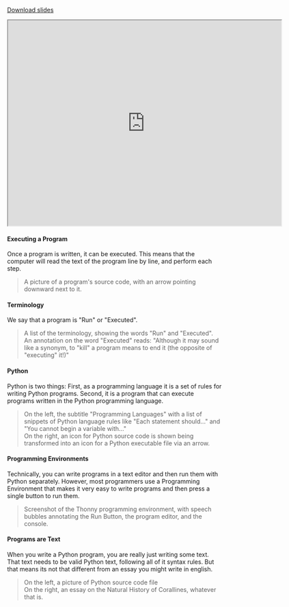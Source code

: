 [Download slides](Execution.pdf)

<iframe style="width: 640px; height: 480px;" width="300" height="150" allowfullscreen="allowfullscreen" webkitallowfullscreen="webkitallowfullscreen" mozallowfullscreen="mozallowfullscreen"
title="Execution.pdf" src="https://www.youtube.com/embed/-mK3zLNIkDs?feature=oembed&amp;rel=0"></iframe>

#### Executing a Program

Once a program is written, it can be executed.
This means that the computer will read the text of the program line by line, and perform each step.

> A picture of a program's source code, with an arrow pointing downward next to it.

#### Terminology

We say that a program is "Run" or "Executed".

> A list of the terminology, showing the words "Run" and "Executed".  
> An annotation on the word "Executed" reads: "Although it may sound like a synonym, to "kill" a program means to end it (the opposite of "executing" it!)"

#### Python

Python is two things: First, as a programming language it is a set of rules for writing Python programs. Second, it is a program that can execute programs written in the Python programming language.

> On the left, the subtitle "Programming Languages" with a list of snippets of Python language rules like "Each statement should..." and "You cannot begin a variable with..."  
> On the right, an icon for Python source code is shown being transformed into an icon for a Python executable file via an arrow.

#### Programming Environments

Technically, you can write programs in a text editor and then run them with Python separately.
However, most programmers use a Programming Environment that makes it very easy to write programs and then press a single button to run them.

> Screenshot of the Thonny programming environment, with speech bubbles annotating the Run Button, the program editor, and the console.

#### Programs are Text

When you write a Python program, you are really just writing some text.
That text needs to be valid Python text, following all of it syntax rules.
But that means its not that different from an essay you might write in english.

> On the left, a picture of Python source code file  
> On the right, an essay on the Natural History of Corallines, whatever that is.
